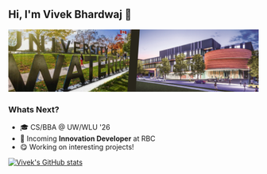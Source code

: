 ## Hi, I'm Vivek Bhardwaj 👋 

<img src="banner.png"></img>

### Whats Next?
* 🎓 CS/BBA @ UW/WLU '26
* 🦁 Incoming **Innovation Developer** at RBC
* 😋 Working on interesting projects!

[![Vivek's GitHub stats](https://github-readme-stats.vercel.app/api?username=vb153&show_icons=true&theme=nightowl)](https://github.com/vb153/github-readme-stats)
